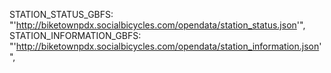 STATION_STATUS_GBFS: "'http://biketownpdx.socialbicycles.com/opendata/station_status.json'",
STATION_INFORMATION_GBFS: "'http://biketownpdx.socialbicycles.com/opendata/station_information.json'",

